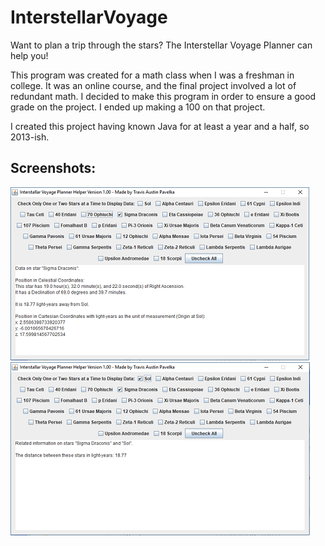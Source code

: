 
# InterstellarVoyage

Want to plan a trip through the stars? The Interstellar Voyage Planner can help you!

This program was created for a math class when I was a freshman in college. It was
an online course, and the final project involved a lot of redundant math. I decided
to make this program in order to ensure a good grade on the project. I ended up
making a 100 on that project.

I created this project having known Java for at least a year and a half, so 2013-ish.

## Screenshots:

![](markdown/1StarSelected.png "One Star Selected")
![](markdown/2StarsSelected.png "Two Stars Selected")